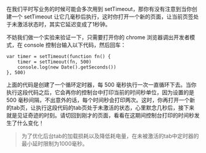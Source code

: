 在我们平时写业务的时候可能会多次用到 setTimeout，那你有没有注意到当你创建一个 setTimeout 让它几毫秒后执行，这时你打开一个新的页面，让当前页签处于未激活状态时，其实它延迟变成了1秒钟。


不妨我们做一个实验来验证一下，只需要打开你的 chrome 浏览器调出开发者模式，在 console 控制台输入以下代码，然后回车：

```
var timer = setTimeout(function fn() {
    timer = setTimeout(fn, 500)
    console.log(new Date().getSeconds())
}, 500)
```
上面的代码是创建了一个循环定时器，每 500 毫秒执行一次一直循环下去。当你执行这段代码之后，它会再你的控制台中打印当前的时间秒单位，因为设置的是 500 毫秒间隔，不出意外的话，每个时间秒会打印两次。这时，你再打开一个新的tab页，让执行这段代码的tab页处于未激活的状态，心里默念几秒后，接下来就是见证奇迹的时刻。请切回到刚才的页面，看看在这期间控制台打印的时间秒发生了什么变化！

> 为了优化后台tab的加载损耗以及降低耗电量，在未被激活的tab中定时器的最小延时限制为1000毫秒。